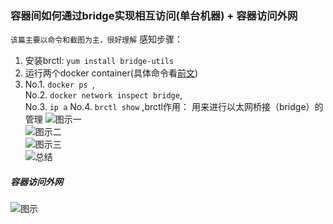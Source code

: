 ### 容器间如何通过bridge实现相互访问(单台机器) + 容器访问外网
`该篇主要以命令和截图为主，很好理解`
感知步骤：
1. 安装brctl: `yum install bridge-utils`
2. 运行两个docker container(具体命令看[前文](https://github.com/momokanni/docker/blob/master/README.md))
3. No.1. `docker ps `,  
   No.2. ` docker network inspect bridge `,  
   No.3.   ` ip a `
   No.4. ` brctl show ` ,brctl作用： 用来进行以太网桥接（bridge）的管理 
![图示一](https://github.com/momokanni/docker/blob/master/piture/bridge_2.png)  
![图示二](https://github.com/momokanni/docker/blob/master/piture/bridge_3.png)  
![图示三](https://github.com/momokanni/docker/blob/master/piture/bridge_4.png)  
![总结](https://github.com/momokanni/docker/blob/master/piture/bridge_1.png)

##### 容器访问外网
![图示](https://github.com/momokanni/docker/blob/master/piture/bridge_5.png)
